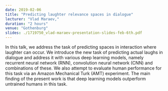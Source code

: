 ```yaml
---
date: 2019-02-06
title: "Predicting laughter relevance spaces in dialogue"
lecturer: "Vlad Maraev,"
duration: "2 hours"
venue: "Gothenburg"
slides: ./1719750_vlad-maraev-presentation-slides-feb-6th.pdf
---
```


In this talk, we address the task of predicting spaces in interaction where laughter can occur. We introduce the new task of predicting actual laughs in dialogue and address it with various deep learning models, namely recurrent neural network (RNN), convolution neural network (CNN) and combinations of these. We also attempt to evaluate human performance for this task via an Amazon Mechanical Turk (AMT) experiment. The main finding of the present work is that deep learning models outperform untrained humans in this task.


